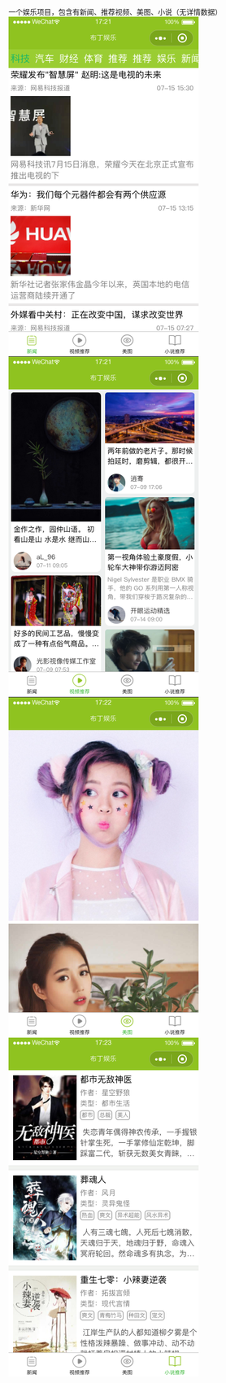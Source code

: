 一个娱乐项目，包含有新闻、推荐视频、美图、小说（无详情数据）
![news](https://github.com/Kelan-Ju/wechat_entertainment/blob/master/screenshot/applet_news.png?raw=true)
![vedios](https://github.com/Kelan-Ju/wechat_entertainment/blob/master/screenshot/applet_vedio.png?raw=true)
![photos](https://github.com/Kelan-Ju/wechat_entertainment/blob/master/screenshot/applet_photo.png?raw=true)
![novesl](https://github.com/Kelan-Ju/wechat_entertainment/blob/master/screenshot/applet_novel.png?raw=true)
